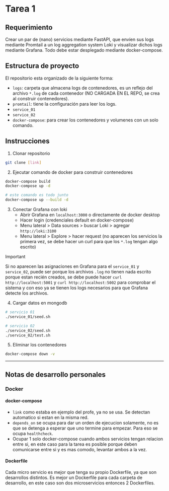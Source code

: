 # Tarea 1

## Requerimiento

Crear un par de (nano) servicios mediante FastAPI, que envíen sus logs mediante Promtail a un log aggregation system Loki y visualizar dichos logs mediante Grafana.
Todo debe estar desplegado mediante docker-compose.

## Estructura de proyecto

El repositorio esta organizado de la siguiente forma:

- `logs`: carpeta que almacena logs de contenedores, es un reflejo del archivo `*.log` de cada contenedor (NO CARGADA EN EL REPO, se crea al construir contenedores).
- `promtail`: tiene la configuración para leer los logs.
- `service_01`
- `service_02`
- `docker-compose`: para crear los contenedores y volumenes con un solo comando.

## Instrucciones

1. Clonar repositorio
```bash
git clone [link]
```

2. Ejecutar comando de docker para construir contenedores
```bash
docker-compose build
docker-compose up -d
```

```bash
# este comando es todo junto
docker-compose up --build -d
```

3. Conectar Grafana con loki
    - Abrir Grafana en `localhost:3000` o directamente de docker desktop
    - Hacer login (credenciales default en docker-compose) 
    - Menu lateral > Data sources > buscar Loki > agregar `http://loki:3100`
    - Menu lateral > Explore > hacer request (no aparecen los servicios la primera vez, se debe hacer un curl para que los `*.log` tengan algo escrito)


> [!IMPORTANT] 
> Si no aparecen las asignaciones en Grafana para el `service_01` y `service_02`, puede ser porque los archivos `.log` no tienen nada escrito porque estan recién creados,
> se debe puede hacer `curl http://localhost:5001` y `curl http://localhost:5002` para comprobar el sistema y con eso ya se tienen los logs necesarios para que Grafana
> detecte los archivos.

4. Cargar datos en mongodb
```bash
# servicio 01
./service_01/seed.sh

# servicio 02
./service_02/seed.sh
./service_02/test.sh
```

5. Eliminar los contenedores
```bash
docker-compose down -v
```
---

## Notas de desarrollo personales

### Docker

#### docker-compose

- `link` como estaba en ejemplo del profe, ya no se usa. Se detectan automatico si estan en la misma red.
- `depends_on` se ocupa para dar un orden de ejecucion solamente, no es que se detenga a esperar  que uno termine para empezar. Para eso se ocupa `healthcheck`.
- Ocupar 1 solo docker-compose cuando ambos servicios tengan relacion entre si, en este caso para la tarea es posible porque deben comunicarse entre si y es mas comodo, levantar ambos a la vez.


#### Dockerfile

Cada micro servicio es mejor que tenga su propio Dockerfile, ya que son desarrollos distintos. Es mejor un Dockerfile para cada carpeta de desarrollo, en este caso son dos microservicios entonces 2 Dockerfiles.
